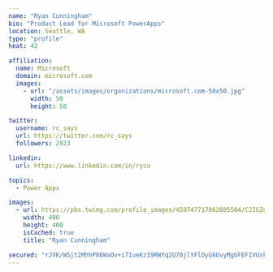 ```yaml
---
name: "Ryan Cunningham"
bio: "Product Lead for Microsoft PowerApps"
location: Seattle, WA
type: "profile"
heat: 42

affiliation:
  name: Microsoft
  domain: microsoft.com
  images:
    - url: "/assets/images/organizations/microsoft.com-50x50.jpg"
      width: 50
      height: 50

twitter:
  username: rc_says
  url: https://twitter.com/rc_says
  followers: 2923

linkedin:
  url: https://www.linkedin.com/in/rycu

topics:
  - Power Apps

images:
  - url: https://pbs.twimg.com/profile_images/459747717862805504/CJIGZejd_400x400.png
    width: 400
    height: 400
    isCached: true
    title: "Ryan Cunningham"

secured: "rJVK/WSjt2MhhP86WaOv+i7IueKz19RWYq2U70jlYFlOyG6UvyMgGFEFIVUskr5XHoWmLb0iuDjv11CRihH5eJkzaDG4agdyrPjth7PXO0J5Kkl6oslEc5NXoS408TUuDGR084Hpq7DvD5ntXgy22a+XZ7+E3Wg+EiNixtEXdlO9NzEO0d1DDyCLIX4lyc+NJ9+E7XH3YC96BM43dDHeAoH3jeMe3e5iXrdO+4sHHOLioXgNypM2Q9nMCt5iMHR/6f9zPK9aGmr365Lc8PAjdVe9vqx8vrOF1//PsaTh7A5dCVaYLzZdZok4CYZfWyDG5LP+JAXu90yebq12dHpj0agEfptDCcob5s/yF+p7Pf+vUcsLzHm9K3heEed0PG6WuunzJyd0HDv1BWjFT8TlVAs8GUk0g9Rlj20lNBikJsA=;lHwc0bUp3yXejVvvkQm1vQ=="
---
```


